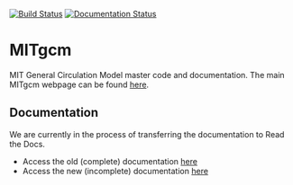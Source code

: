 [![Build Status](https://travis-ci.org/MITgcm/MITgcm.svg?branch=master)](https://travis-ci.org/MITgcm/MITgcm)
[![Documentation Status](http://readthedocs.org/projects/mitgcm/badge/?version=latest)](http://mitgcm.readthedocs.io/en/latest/?badge=latest)




# MITgcm

MIT General Circulation Model master code and documentation. The main MITgcm webpage can be found [here](http://mitgcm.org).

## Documentation

We are currently in the process of transferring the documentation to Read the Docs. 

- Access the old (complete) documentation [here](http://mitgcm.org/public/docs.html)
- Access the new (incomplete) documentation [here](http://mitgcm.readthedocs.io/en/latest/)